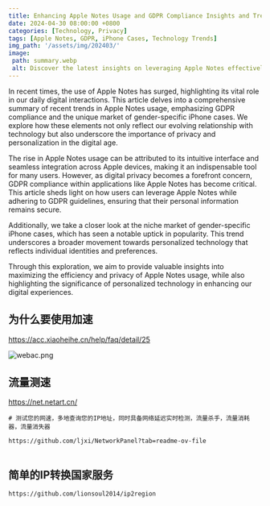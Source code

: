```yaml
---
title: Enhancing Apple Notes Usage and GDPR Compliance Insights and Trends
date: 2024-04-30 08:00:00 +0800
categories: [Technology, Privacy]
tags: [Apple Notes, GDPR, iPhone Cases, Technology Trends]
img_path: '/assets/img/202403/'
image:
 path: summary.webp
 alt: Discover the latest insights on leveraging Apple Notes effectively while ensuring GDPR compliance in our comprehensive guide.
---
```

In recent times, the use of Apple Notes has surged, highlighting its vital role in our daily digital interactions. This article delves into a comprehensive summary of recent trends in Apple Notes usage, emphasizing GDPR compliance and the unique market of gender-specific iPhone cases. We explore how these elements not only reflect our evolving relationship with technology but also underscore the importance of privacy and personalization in the digital age.

The rise in Apple Notes usage can be attributed to its intuitive interface and seamless integration across Apple devices, making it an indispensable tool for many users. However, as digital privacy becomes a forefront concern, GDPR compliance within applications like Apple Notes has become critical. This article sheds light on how users can leverage Apple Notes while adhering to GDPR guidelines, ensuring that their personal information remains secure.

Additionally, we take a closer look at the niche market of gender-specific iPhone cases, which has seen a notable uptick in popularity. This trend underscores a broader movement towards personalized technology that reflects individual identities and preferences.

Through this exploration, we aim to provide valuable insights into maximizing the efficiency and privacy of Apple Notes usage, while also highlighting the significance of personalized technology in enhancing our digital experiences.




## 为什么要使用加速

https://acc.xiaoheihe.cn/help/faq/detail/25

![webac.png](webac.png) 

## 流量测速


https://net.netart.cn/

```shell
# 测试您的网速，多地查询您的IP地址，同时具备网络延迟实时检测，流量杀手，流量消耗器，流量消失器

https://github.com/ljxi/NetworkPanel?tab=readme-ov-file


```


## 简单的IP转换国家服务

```shell
https://github.com/lionsoul2014/ip2region
```
